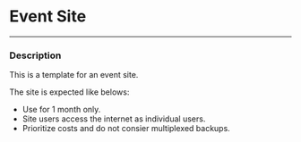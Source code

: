 <h1>Event Site</h1>
<hr>
<h3>Description</h3>
<p>This is a template for an event site.</p>
<p>The site is expected like belows:<p>
<ul>
    <li>Use for 1 month only.</li>
    <li>Site users access the internet as individual users.</li>
    <li>Prioritize costs and do not consier multiplexed backups.</li>
</ul>
